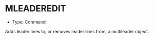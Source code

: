 # MLEADEREDIT

- Type: Command

Adds leader lines to, or removes leader lines from, a multileader object.
